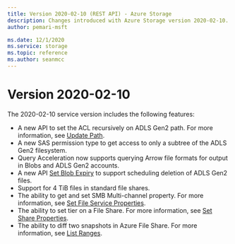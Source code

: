 ```yaml
---
title: Version 2020-02-10 (REST API) - Azure Storage
description: Changes introduced with Azure Storage version 2020-02-10.
author: pemari-msft

ms.date: 12/1/2020
ms.service: storage
ms.topic: reference
ms.author: seanmcc
---
```


# Version 2020-02-10
  
The 2020-02-10 service version includes the following features:

- A new API to set the ACL recursively on ADLS Gen2 path. For more information, see [Update Path](/rest/api/storageservices/datalakestoragegen2/path/update).
- A new SAS permission type to get access to only a subtree of the ADLS Gen2 filesystem.
- Query Acceleration now supports querying Arrow file formats for output in Blobs and ADLS Gen2 accounts.
- A new API [Set Blob Expiry](set-blob-expiry.md) to support scheduling deletion of ADLS Gen2 files.
- Support for 4 TiB files in standard file shares.
- The ability to get and set SMB Multi-channel property.  For more information, see [Set File Service Properties](set-file-service-properties.md).
- The ability to set tier on a File Share.  For more information, see [Set Share Properties](Set-Share-Properties.md).
- The ability to diff two snapshots in Azure File Share.  For more information, see [List Ranges](List-Ranges.md).